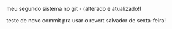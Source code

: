 meu segundo sistema no git - (alterado e atualizado!)

teste de novo commit pra usar o revert salvador de sexta-feira!